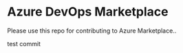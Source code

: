 # Azure DevOps Marketplace

Please use this repo for contributing to Azure Marketplace..

test commit
